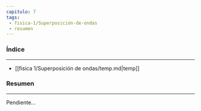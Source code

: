 ```yaml
---
capitulo: 7
tags: 
 - fisica-1/Superposición-de-ondas
 - resumen
---
```

### Índice
---
 * [[fisica 1/Superposición de ondas/temp.md|temp]]

### Resumen
---
Pendiente...